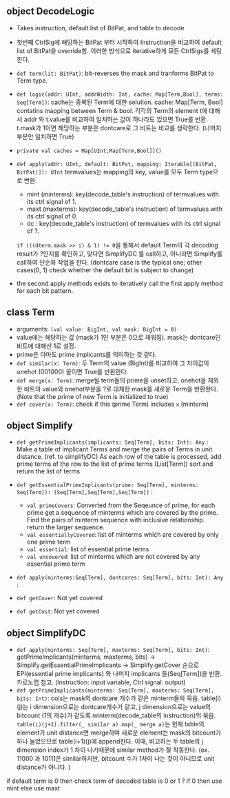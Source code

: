 ## object DecodeLogic
- Takes instruction, default list of BitPat, and table to decode 
- 첫번째 CtrlSig에 해당하는 BitPat 부터 시작하여 Instruction을 비교하여 default list of BitPat을 override함. 이러한 방식으로 iterative하게 모든 CtrlSigs를 세팅한다. 

- `def term(lit: BitPat)`: bit-reverses the mask and tranforms BitPat to Term type.

- `def logic(addr: UInt, addrWidth: Int, cache: Map[Term,Bool], terms: Seq[Term])`: 
  cache는 중복된 Term에 대한 solution. cache: Map[Term, Bool] contatins mapping between Term & bool. 
  각각의 Term의 element t에 대해서 addr 와 t.value를 비교하여 일치하는 값이 하나라도 있으면 True를 반환.
  t.mask가 1이면 해당하는 부분은 dontcare로 그 비트는 비교를 생략한다. (나머지 부분만 일치하면 True)

- `private val caches = Map[UInt,Map[Term,Bool]]()` 
  

- `def apply(addr: UInt, default: BitPat, mapping: Iterable[(BitPat, BitPat)]): UInt`
  termvalues는 mapping의 key, value를 모두 Term type으로 변환.
  - mint (minterms): key(decode_table's instruction) of termvalues with its ctrl signal of 1.
  - maxt (maxterms): key(decode_table's instruction) of termvalues with its ctrl signal of 0.
  - dc : key(decode_table's instruction) of termvalues with its ctrl signal of ?.

  `if (((dterm.mask >> i) & 1) != 0`을 통해서 default Term의 각 decoding result가 ?인지를 확인하고, 맞다면 SimplifyDC 를 call하고, 아니라면 Simplify를 call하여 단순화 작업을 한다. (dontcare case is the typical one; other cases(0, 1) check whether the default bit is subject to change)
   

- the second apply methods exists to iteratively call the first apply method for each bit pattern. 

## class Term
- arguments: `(val value: BigInt, val mask: BigInt = 0)`
- value에는 해당하는 값 (mask가 1인 부분은 0으로 채워짐). mask는 dontcare인 비트에 대해선 1로 설정.
- prime은 아마도 prime implicants를 의미하는 것 같다.
- `def similar(x: Term)`: 두 Term의 value (BigInt)를 비교하여 그 차이값이 onehot (001000) 꼴이면 True를 반환한다. 
- `def merge(x: Term)`: merge될 term들의 prime을 unset하고, onehot을 제외한 비트의 value와 onehot부분을 ?로 대체한 mask를 새로운 Term을 반환한다. (Note that the prime of new Term is initialized to true)
- `def cover(x: Term)`: check if this (prime Term) includes `x` (minterm)

## object Simplify
- `def getPrimeImplicants(implicants: Seq[Term], bits: Int): Any` : 
  Make a table of implicant Terms and merge the pairs of Terms in unit distance. (ref. to simplifyDC)
  As each row of the table is processed, add prime terms of the row to the list of prime terms (List[Term])
  sort and return the list of terms

- `def getEssentialPrimeImplicants(prime: Seq[Term], minterms: Seq[Term]): (Seq[Term],Seq[Term],Seq[Term])` : 
   - `val primeCovers`: Converted from the Seqeunce of prime, for each prime get a sequence of minterms which are covered by the prime.
Find the pairs of minterm sequence with inclusive relationship. return the larger sequence.
   - `val essentiallyCovered`: list of minterms which are covered by only one prime term
   - `val essential`: list of essential prime terms
   - `val uncovered`: list of minterms which are not covered by any essential prime term

- `def apply(minterms:Seq[Term], dontcares: Seq[Term], bits: Int): Any` :

- `def getCover`: Not yet covered
- `def getCost`: Not yet covered
    

## object SimplifyDC
- `def apply(minterms: Seq[Term], maxterms: Seq[Term], bits: Int)`:
  getPrimeImplicants(minterms, maxterms, bits) -> Simplify.getEssentialPrimeImplicants -> Simplify.getCover 순으로 EPI(essential prime implicants) 와 나머지 implicants 들(Seq[Term])을 반환. 카르노맵 참고. (Instruction: input variable, Ctrl signal: output)
- `def getPrimeImplicants(minterms: Seq[Term], maxterms: Seq[Term], bits: Int)`:
  cols는 mask의 dontcare 개수가 같은 minterm들의 묶음.
  table(i)(j)는 i dimension으로는 dontcare개수가 같고, j dimension으로는 value의 bitcount (1의 개수)가 같도록 minterm(decode_table의 instruction)의 묶음.
  `table(i)(j+1).filter(_ similar a).map(_ merge a)`는 현재 table의 element가 unit distance면 merge하여 새로운 element는 mask의 bitcount가 하나 늘었으므로 table(i+1)(j)에 append한다. 이때, 비교하는 두 table의 j dimension index가 1 차이 나기때문에 similar method가 잘 작동한다. (ex. 11000 과 10111은 similar하지만, bitcount 수가 1차이 나는 것이 아니므로 unit distance가 아니다. )



if default term is 0 then check term of decoded table is 0 or 1 ? if 0 then use mint else use maxt
